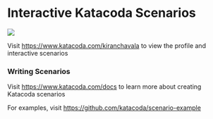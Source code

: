 # Interactive Katacoda Scenarios

[![](http://shields.katacoda.com/katacoda/kiranchavala/count.svg)](https://www.katacoda.com/kiranchavala "Get your profile on Katacoda.com")

Visit https://www.katacoda.com/kiranchavala to view the profile and interactive scenarios

### Writing Scenarios
Visit https://www.katacoda.com/docs to learn more about creating Katacoda scenarios

For examples, visit https://github.com/katacoda/scenario-example
